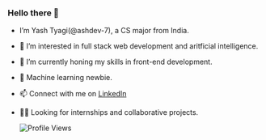### Hello there 👋
- I’m Yash Tyagi(@ashdev-7), a CS major from India. 
- 👀 I’m interested in full stack web development and aritficial intelligence.
- 🌱 I’m currently honing my skills in front-end development.
- 🤖 Machine learning newbie.
- 📫 Connect with me on [LinkedIn](https://www.linkedin.com/in/yashty/)
- 🧑‍💻 Looking for internships and collaborative projects.

  ![Profile Views](https://hits.seeyoufarm.com/api/count/incr/badge.svg?url=https://github.com/ashdev-7&count_bg=%2379C83D&title_bg=%23555555&icon=github.svg&icon_color=%23E7E7E7&title=Profile+Views&edge_flat=false)

